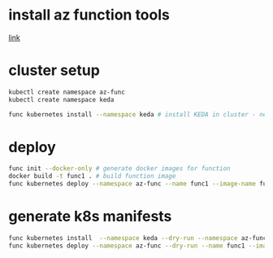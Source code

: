 # install az function tools

[link](https://learn.microsoft.com/en-us/azure/azure-functions/functions-run-local?tabs=v4%2Cmacos%2Ccsharp%2Cportal%2Cbash#install-the-azure-functions-core-tools)

# cluster setup

``` bash
kubectl create namespace az-func
kubectl create namespace keda

func kubernetes install --namespace keda # install KEDA in cluster - needs k8s connection info in the /.kube/config file
```

# deploy
``` bash
func init --docker-only # generate docker images for function
docker build -t func1 . # build function image
func kubernetes deploy --namespace az-func --name func1 --image-name func1
```

# generate k8s manifests
``` bash
func kubernetes install  --namespace keda --dry-run --namespace az-func  # dump KEDA yaml manifests
func kubernetes deploy --namespace az-func --dry-run --name func1 --image-name func1 # dump function yaml manifests
```